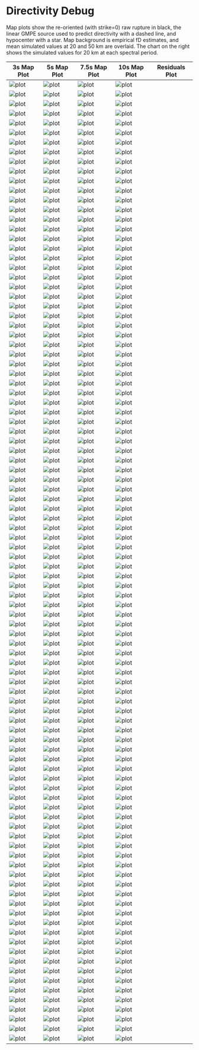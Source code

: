 # Directivity Debug

Map plots show the re-oriented (with strike=0) raw rupture in black, the linear GMPE source used to predict directivity with a dashed line, and hypocenter with a star. Map background is empirical fD estimates, and mean simulated values at 20 and 50 km are overlaid. The chart on the right shows the simulated values for 20 km at each spectral period.

| 3s Map Plot | 5s Map Plot | 7.5s Map Plot | 10s Map Plot | Residuals Plot |
|-----|-----|-----|-----|-----|
| ![plot](event_229931_map_3s.png) | ![plot](event_229931_map_5s.png) | ![plot](event_229931_map_10s.png) | ![plot](event_229931_residuals.png) |
| ![plot](event_229989_map_3s.png) | ![plot](event_229989_map_5s.png) | ![plot](event_229989_map_10s.png) | ![plot](event_229989_residuals.png) |
| ![plot](event_242598_map_3s.png) | ![plot](event_242598_map_5s.png) | ![plot](event_242598_map_10s.png) | ![plot](event_242598_residuals.png) |
| ![plot](event_242635_map_3s.png) | ![plot](event_242635_map_5s.png) | ![plot](event_242635_map_10s.png) | ![plot](event_242635_residuals.png) |
| ![plot](event_251608_map_3s.png) | ![plot](event_251608_map_5s.png) | ![plot](event_251608_map_10s.png) | ![plot](event_251608_residuals.png) |
| ![plot](event_259063_map_3s.png) | ![plot](event_259063_map_5s.png) | ![plot](event_259063_map_10s.png) | ![plot](event_259063_residuals.png) |
| ![plot](event_273039_map_3s.png) | ![plot](event_273039_map_5s.png) | ![plot](event_273039_map_10s.png) | ![plot](event_273039_residuals.png) |
| ![plot](event_277635_map_3s.png) | ![plot](event_277635_map_5s.png) | ![plot](event_277635_map_10s.png) | ![plot](event_277635_residuals.png) |
| ![plot](event_284920_map_3s.png) | ![plot](event_284920_map_5s.png) | ![plot](event_284920_map_10s.png) | ![plot](event_284920_residuals.png) |
| ![plot](event_288896_map_3s.png) | ![plot](event_288896_map_5s.png) | ![plot](event_288896_map_10s.png) | ![plot](event_288896_residuals.png) |
| ![plot](event_292031_map_3s.png) | ![plot](event_292031_map_5s.png) | ![plot](event_292031_map_10s.png) | ![plot](event_292031_residuals.png) |
| ![plot](event_320440_map_3s.png) | ![plot](event_320440_map_5s.png) | ![plot](event_320440_map_10s.png) | ![plot](event_320440_residuals.png) |
| ![plot](event_326603_map_3s.png) | ![plot](event_326603_map_5s.png) | ![plot](event_326603_map_10s.png) | ![plot](event_326603_residuals.png) |
| ![plot](event_367353_map_3s.png) | ![plot](event_367353_map_5s.png) | ![plot](event_367353_map_10s.png) | ![plot](event_367353_residuals.png) |
| ![plot](event_395790_map_3s.png) | ![plot](event_395790_map_5s.png) | ![plot](event_395790_map_10s.png) | ![plot](event_395790_residuals.png) |
| ![plot](event_403158_map_3s.png) | ![plot](event_403158_map_5s.png) | ![plot](event_403158_map_10s.png) | ![plot](event_403158_residuals.png) |
| ![plot](event_416333_map_3s.png) | ![plot](event_416333_map_5s.png) | ![plot](event_416333_map_10s.png) | ![plot](event_416333_residuals.png) |
| ![plot](event_431344_map_3s.png) | ![plot](event_431344_map_5s.png) | ![plot](event_431344_map_10s.png) | ![plot](event_431344_residuals.png) |
| ![plot](event_468143_map_3s.png) | ![plot](event_468143_map_5s.png) | ![plot](event_468143_map_10s.png) | ![plot](event_468143_residuals.png) |
| ![plot](event_472322_map_3s.png) | ![plot](event_472322_map_5s.png) | ![plot](event_472322_map_10s.png) | ![plot](event_472322_residuals.png) |
| ![plot](event_505445_map_3s.png) | ![plot](event_505445_map_5s.png) | ![plot](event_505445_map_10s.png) | ![plot](event_505445_residuals.png) |
| ![plot](event_544456_map_3s.png) | ![plot](event_544456_map_5s.png) | ![plot](event_544456_map_10s.png) | ![plot](event_544456_residuals.png) |
| ![plot](event_560968_map_3s.png) | ![plot](event_560968_map_5s.png) | ![plot](event_560968_map_10s.png) | ![plot](event_560968_residuals.png) |
| ![plot](event_600817_map_3s.png) | ![plot](event_600817_map_5s.png) | ![plot](event_600817_map_10s.png) | ![plot](event_600817_residuals.png) |
| ![plot](event_612165_map_3s.png) | ![plot](event_612165_map_5s.png) | ![plot](event_612165_map_10s.png) | ![plot](event_612165_residuals.png) |
| ![plot](event_613289_map_3s.png) | ![plot](event_613289_map_5s.png) | ![plot](event_613289_map_10s.png) | ![plot](event_613289_residuals.png) |
| ![plot](event_640083_map_3s.png) | ![plot](event_640083_map_5s.png) | ![plot](event_640083_map_10s.png) | ![plot](event_640083_residuals.png) |
| ![plot](event_640949_map_3s.png) | ![plot](event_640949_map_5s.png) | ![plot](event_640949_map_10s.png) | ![plot](event_640949_residuals.png) |
| ![plot](event_655372_map_3s.png) | ![plot](event_655372_map_5s.png) | ![plot](event_655372_map_10s.png) | ![plot](event_655372_residuals.png) |
| ![plot](event_663963_map_3s.png) | ![plot](event_663963_map_5s.png) | ![plot](event_663963_map_10s.png) | ![plot](event_663963_residuals.png) |
| ![plot](event_691857_map_3s.png) | ![plot](event_691857_map_5s.png) | ![plot](event_691857_map_10s.png) | ![plot](event_691857_residuals.png) |
| ![plot](event_704764_map_3s.png) | ![plot](event_704764_map_5s.png) | ![plot](event_704764_map_10s.png) | ![plot](event_704764_residuals.png) |
| ![plot](event_719641_map_3s.png) | ![plot](event_719641_map_5s.png) | ![plot](event_719641_map_10s.png) | ![plot](event_719641_residuals.png) |
| ![plot](event_734458_map_3s.png) | ![plot](event_734458_map_5s.png) | ![plot](event_734458_map_10s.png) | ![plot](event_734458_residuals.png) |
| ![plot](event_736020_map_3s.png) | ![plot](event_736020_map_5s.png) | ![plot](event_736020_map_10s.png) | ![plot](event_736020_residuals.png) |
| ![plot](event_782565_map_3s.png) | ![plot](event_782565_map_5s.png) | ![plot](event_782565_map_10s.png) | ![plot](event_782565_residuals.png) |
| ![plot](event_807396_map_3s.png) | ![plot](event_807396_map_5s.png) | ![plot](event_807396_map_10s.png) | ![plot](event_807396_residuals.png) |
| ![plot](event_838092_map_3s.png) | ![plot](event_838092_map_5s.png) | ![plot](event_838092_map_10s.png) | ![plot](event_838092_residuals.png) |
| ![plot](event_874643_map_3s.png) | ![plot](event_874643_map_5s.png) | ![plot](event_874643_map_10s.png) | ![plot](event_874643_residuals.png) |
| ![plot](event_883108_map_3s.png) | ![plot](event_883108_map_5s.png) | ![plot](event_883108_map_10s.png) | ![plot](event_883108_residuals.png) |
| ![plot](event_901034_map_3s.png) | ![plot](event_901034_map_5s.png) | ![plot](event_901034_map_10s.png) | ![plot](event_901034_residuals.png) |
| ![plot](event_917255_map_3s.png) | ![plot](event_917255_map_5s.png) | ![plot](event_917255_map_10s.png) | ![plot](event_917255_residuals.png) |
| ![plot](event_929222_map_3s.png) | ![plot](event_929222_map_5s.png) | ![plot](event_929222_map_10s.png) | ![plot](event_929222_residuals.png) |
| ![plot](event_929454_map_3s.png) | ![plot](event_929454_map_5s.png) | ![plot](event_929454_map_10s.png) | ![plot](event_929454_residuals.png) |
| ![plot](event_942830_map_3s.png) | ![plot](event_942830_map_5s.png) | ![plot](event_942830_map_10s.png) | ![plot](event_942830_residuals.png) |
| ![plot](event_974093_map_3s.png) | ![plot](event_974093_map_5s.png) | ![plot](event_974093_map_10s.png) | ![plot](event_974093_residuals.png) |
| ![plot](event_977264_map_3s.png) | ![plot](event_977264_map_5s.png) | ![plot](event_977264_map_10s.png) | ![plot](event_977264_residuals.png) |
| ![plot](event_981646_map_3s.png) | ![plot](event_981646_map_5s.png) | ![plot](event_981646_map_10s.png) | ![plot](event_981646_residuals.png) |
| ![plot](event_1017853_map_3s.png) | ![plot](event_1017853_map_5s.png) | ![plot](event_1017853_map_10s.png) | ![plot](event_1017853_residuals.png) |
| ![plot](event_1023559_map_3s.png) | ![plot](event_1023559_map_5s.png) | ![plot](event_1023559_map_10s.png) | ![plot](event_1023559_residuals.png) |
| ![plot](event_1031980_map_3s.png) | ![plot](event_1031980_map_5s.png) | ![plot](event_1031980_map_10s.png) | ![plot](event_1031980_residuals.png) |
| ![plot](event_1036770_map_3s.png) | ![plot](event_1036770_map_5s.png) | ![plot](event_1036770_map_10s.png) | ![plot](event_1036770_residuals.png) |
| ![plot](event_1042341_map_3s.png) | ![plot](event_1042341_map_5s.png) | ![plot](event_1042341_map_10s.png) | ![plot](event_1042341_residuals.png) |
| ![plot](event_1051411_map_3s.png) | ![plot](event_1051411_map_5s.png) | ![plot](event_1051411_map_10s.png) | ![plot](event_1051411_residuals.png) |
| ![plot](event_1076556_map_3s.png) | ![plot](event_1076556_map_5s.png) | ![plot](event_1076556_map_10s.png) | ![plot](event_1076556_residuals.png) |
| ![plot](event_1077544_map_3s.png) | ![plot](event_1077544_map_5s.png) | ![plot](event_1077544_map_10s.png) | ![plot](event_1077544_residuals.png) |
| ![plot](event_1116335_map_3s.png) | ![plot](event_1116335_map_5s.png) | ![plot](event_1116335_map_10s.png) | ![plot](event_1116335_residuals.png) |
| ![plot](event_1122183_map_3s.png) | ![plot](event_1122183_map_5s.png) | ![plot](event_1122183_map_10s.png) | ![plot](event_1122183_residuals.png) |
| ![plot](event_1140543_map_3s.png) | ![plot](event_1140543_map_5s.png) | ![plot](event_1140543_map_10s.png) | ![plot](event_1140543_residuals.png) |
| ![plot](event_1146411_map_3s.png) | ![plot](event_1146411_map_5s.png) | ![plot](event_1146411_map_10s.png) | ![plot](event_1146411_residuals.png) |
| ![plot](event_1158238_map_3s.png) | ![plot](event_1158238_map_5s.png) | ![plot](event_1158238_map_10s.png) | ![plot](event_1158238_residuals.png) |
| ![plot](event_1162864_map_3s.png) | ![plot](event_1162864_map_5s.png) | ![plot](event_1162864_map_10s.png) | ![plot](event_1162864_residuals.png) |
| ![plot](event_1167815_map_3s.png) | ![plot](event_1167815_map_5s.png) | ![plot](event_1167815_map_10s.png) | ![plot](event_1167815_residuals.png) |
| ![plot](event_1171810_map_3s.png) | ![plot](event_1171810_map_5s.png) | ![plot](event_1171810_map_10s.png) | ![plot](event_1171810_residuals.png) |
| ![plot](event_1193841_map_3s.png) | ![plot](event_1193841_map_5s.png) | ![plot](event_1193841_map_10s.png) | ![plot](event_1193841_residuals.png) |
| ![plot](event_1205776_map_3s.png) | ![plot](event_1205776_map_5s.png) | ![plot](event_1205776_map_10s.png) | ![plot](event_1205776_residuals.png) |
| ![plot](event_1225042_map_3s.png) | ![plot](event_1225042_map_5s.png) | ![plot](event_1225042_map_10s.png) | ![plot](event_1225042_residuals.png) |
| ![plot](event_1231452_map_3s.png) | ![plot](event_1231452_map_5s.png) | ![plot](event_1231452_map_10s.png) | ![plot](event_1231452_residuals.png) |
| ![plot](event_1250347_map_3s.png) | ![plot](event_1250347_map_5s.png) | ![plot](event_1250347_map_10s.png) | ![plot](event_1250347_residuals.png) |
| ![plot](event_1271441_map_3s.png) | ![plot](event_1271441_map_5s.png) | ![plot](event_1271441_map_10s.png) | ![plot](event_1271441_residuals.png) |
| ![plot](event_1296639_map_3s.png) | ![plot](event_1296639_map_5s.png) | ![plot](event_1296639_map_10s.png) | ![plot](event_1296639_residuals.png) |
| ![plot](event_1305677_map_3s.png) | ![plot](event_1305677_map_5s.png) | ![plot](event_1305677_map_10s.png) | ![plot](event_1305677_residuals.png) |
| ![plot](event_1319335_map_3s.png) | ![plot](event_1319335_map_5s.png) | ![plot](event_1319335_map_10s.png) | ![plot](event_1319335_residuals.png) |
| ![plot](event_1345048_map_3s.png) | ![plot](event_1345048_map_5s.png) | ![plot](event_1345048_map_10s.png) | ![plot](event_1345048_residuals.png) |
| ![plot](event_1364576_map_3s.png) | ![plot](event_1364576_map_5s.png) | ![plot](event_1364576_map_10s.png) | ![plot](event_1364576_residuals.png) |
| ![plot](event_1373383_map_3s.png) | ![plot](event_1373383_map_5s.png) | ![plot](event_1373383_map_10s.png) | ![plot](event_1373383_residuals.png) |
| ![plot](event_1374176_map_3s.png) | ![plot](event_1374176_map_5s.png) | ![plot](event_1374176_map_10s.png) | ![plot](event_1374176_residuals.png) |
| ![plot](event_1409020_map_3s.png) | ![plot](event_1409020_map_5s.png) | ![plot](event_1409020_map_10s.png) | ![plot](event_1409020_residuals.png) |
| ![plot](event_1422494_map_3s.png) | ![plot](event_1422494_map_5s.png) | ![plot](event_1422494_map_10s.png) | ![plot](event_1422494_residuals.png) |
| ![plot](event_1426608_map_3s.png) | ![plot](event_1426608_map_5s.png) | ![plot](event_1426608_map_10s.png) | ![plot](event_1426608_residuals.png) |
| ![plot](event_1428518_map_3s.png) | ![plot](event_1428518_map_5s.png) | ![plot](event_1428518_map_10s.png) | ![plot](event_1428518_residuals.png) |
| ![plot](event_1432011_map_3s.png) | ![plot](event_1432011_map_5s.png) | ![plot](event_1432011_map_10s.png) | ![plot](event_1432011_residuals.png) |
| ![plot](event_1433601_map_3s.png) | ![plot](event_1433601_map_5s.png) | ![plot](event_1433601_map_10s.png) | ![plot](event_1433601_residuals.png) |
| ![plot](event_1449880_map_3s.png) | ![plot](event_1449880_map_5s.png) | ![plot](event_1449880_map_10s.png) | ![plot](event_1449880_residuals.png) |
| ![plot](event_1468561_map_3s.png) | ![plot](event_1468561_map_5s.png) | ![plot](event_1468561_map_10s.png) | ![plot](event_1468561_residuals.png) |
| ![plot](event_1476223_map_3s.png) | ![plot](event_1476223_map_5s.png) | ![plot](event_1476223_map_10s.png) | ![plot](event_1476223_residuals.png) |
| ![plot](event_1491308_map_3s.png) | ![plot](event_1491308_map_5s.png) | ![plot](event_1491308_map_10s.png) | ![plot](event_1491308_residuals.png) |
| ![plot](event_1555771_map_3s.png) | ![plot](event_1555771_map_5s.png) | ![plot](event_1555771_map_10s.png) | ![plot](event_1555771_residuals.png) |
| ![plot](event_1563905_map_3s.png) | ![plot](event_1563905_map_5s.png) | ![plot](event_1563905_map_10s.png) | ![plot](event_1563905_residuals.png) |
| ![plot](event_1565595_map_3s.png) | ![plot](event_1565595_map_5s.png) | ![plot](event_1565595_map_10s.png) | ![plot](event_1565595_residuals.png) |
| ![plot](event_1569874_map_3s.png) | ![plot](event_1569874_map_5s.png) | ![plot](event_1569874_map_10s.png) | ![plot](event_1569874_residuals.png) |
| ![plot](event_1573330_map_3s.png) | ![plot](event_1573330_map_5s.png) | ![plot](event_1573330_map_10s.png) | ![plot](event_1573330_residuals.png) |
| ![plot](event_1577989_map_3s.png) | ![plot](event_1577989_map_5s.png) | ![plot](event_1577989_map_10s.png) | ![plot](event_1577989_residuals.png) |
| ![plot](event_1580763_map_3s.png) | ![plot](event_1580763_map_5s.png) | ![plot](event_1580763_map_10s.png) | ![plot](event_1580763_residuals.png) |
| ![plot](event_1580871_map_3s.png) | ![plot](event_1580871_map_5s.png) | ![plot](event_1580871_map_10s.png) | ![plot](event_1580871_residuals.png) |
| ![plot](event_1638430_map_3s.png) | ![plot](event_1638430_map_5s.png) | ![plot](event_1638430_map_10s.png) | ![plot](event_1638430_residuals.png) |
| ![plot](event_1641819_map_3s.png) | ![plot](event_1641819_map_5s.png) | ![plot](event_1641819_map_10s.png) | ![plot](event_1641819_residuals.png) |
| ![plot](event_1648275_map_3s.png) | ![plot](event_1648275_map_5s.png) | ![plot](event_1648275_map_10s.png) | ![plot](event_1648275_residuals.png) |
| ![plot](event_1666149_map_3s.png) | ![plot](event_1666149_map_5s.png) | ![plot](event_1666149_map_10s.png) | ![plot](event_1666149_residuals.png) |
| ![plot](event_1678057_map_3s.png) | ![plot](event_1678057_map_5s.png) | ![plot](event_1678057_map_10s.png) | ![plot](event_1678057_residuals.png) |


